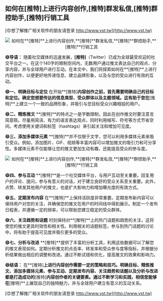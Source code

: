 ## **如何在**[推特]**上进行内容创作,**[推特]**群发私信,**[推特]**群控助手,**[推特]**行销工具**

[😍想了解推广相关软件的朋友请登录 http://www.vst.tw](http://www.vst.tw)

 <center><img src="https://vst.tw/MP4/tuiguang/png/5.png" alt="如何在**[推特]**上进行内容创作,**[推特]**群发私信,**[推特]**群控助手,**[推特]**行销工具"></center>

**😄导语：**
随着社交媒体的迅速发展，**[推特]**（Twitter）已成为全球最受欢迎的社交平台之一。在这个140字的限制空间内，无数用户通过推文表达自己的观点、分享内容，并与全球用户进行互动。在本文中，我们将探索如何在**[推特]**上进行内容创作，以便更好地传递信息、建立品牌形象，以及与您的受众进行有效的互动。

**😄一、明确目标与定位**
在开始**[推特]**内容创作之前，首先需要明确自己的目标和定位。确定您想要传达的信息类型、受众群体以及主题领域。这有助于您在**[推特]**上建立一个一致的品牌形象，并吸引与您目标受众兴趣相投的用户。

**😄二、精炼推文**
**[推特]**的特点之一是字数限制，因此在创作推文时要注意言简意赅。尽量用简洁、有力的语言表达观点，同时利用缩写、符号等方式节省空间。考虑使用关键词和标签（hashtags）来引起关注和增加可见度。

**😄三、添加多媒体元素**
**[推特]**并不仅限于文字，您可以利用多媒体元素来吸引受众。例如，添加图片、GIF、视频等丰富内容可以增加推文的吸引力和可分享性。多媒体元素不仅能够让您的推文更加生动有趣，还能提高受众的参与度。

 <center><img src="https://vst.tw/MP4/tuiguang/png/8.png" alt="如何在**[推特]**上进行内容创作,**[推特]**群发私信,**[推特]**群控助手,**[推特]**行销工具"></center>

**😄四、参与互动**
**[推特]**是一个社交媒体平台，与用户互动至关重要。回复用户的评论、提问，参与有意义的对话，对于建立良好的受众关系至关重要。此外，点赞、转发其他用户的推文，也是扩大影响力和增加曝光度的有效方式。

**😄五、定期发布内容**
在**[推特]**上保持活跃度非常重要。定期发布新内容可以保持用户对您的关注，并确保您的推文在用户的时间线中得到展示。制定一个发布日程表，并遵循一定的频率，可以帮助您建立稳定的受众群体。

**😄六、关注趋势和话题**
时刻保持对**[推特]**上的热门话题和趋势的关注，这将使您的推文更具时效性和相关性。利用相关的话题标签，参与到热门话题的讨论中，将有助于提高可见度并吸引更多的受众。

**😄七、分析与改进**
**[推特]**提供了丰富的分析工具，利用这些数据可以了解您的推文表现如何。定期分析推文的点击率、转发率和受众参与度等指标，并根据分析结果做出相应的调整和改进。通过不断试错和优化，提高推文的效果和影响力。

**😄结语：**
在**[推特]**上进行内容创作需要一定的策略和技巧。明确目标、精炼推文、添加多媒体元素、参与互动、定期发布内容、关注趋势和话题以及分析与改进都是打造成功的**[推特]**内容创作者的关键要素。通过不断学习和实践，相信您能够在**[推特]**上展现自己的独特魅力，并与全球用户建立有意义的互动关系。

[😍想了解推广相关软件的朋友请登录 http://www.vst.tw](http://www.vst.tw)



